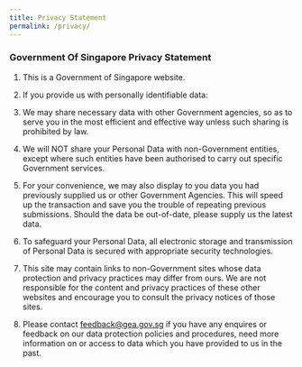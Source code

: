 ```yaml
---
title: Privacy Statement
permalink: /privacy/
---
```

### **Government Of Singapore Privacy Statement**

1.	This is a Government of Singapore website.

2.	If you provide us with personally identifiable data:

3.	We may share necessary data with other Government agencies, so as to serve you in the most efficient and effective way unless such sharing is prohibited by law.

4.	We will NOT share your Personal Data with non-Government entities, except where such entities have been authorised to carry out specific Government services.

5.	For your convenience, we may also display to you data you had previously supplied us or other Government Agencies. This will speed up the transaction and save you the trouble of repeating previous submissions. Should the data be out-of-date, please supply us the latest data.

6.	To safeguard your Personal Data, all electronic storage and transmission of Personal Data is secured with appropriate security technologies.

7.	This site may contain links to non-Government sites whose data protection and privacy practices may differ from ours. We are not responsible for the content and privacy practices of these other websites and encourage you to consult the privacy notices of those sites.

8.	Please contact feedback@gea.gov.sg if you have any enquires or feedback on our data protection policies and procedures, need more information on or access to data which you have provided to us in the past.
